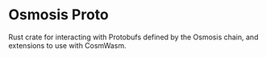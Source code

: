 # Osmosis Proto

Rust crate for interacting with Protobufs defined by the Osmosis chain, and extensions to use with CosmWasm.

